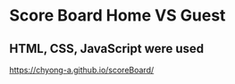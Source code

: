 # Score Board Home VS Guest

## HTML, CSS, JavaScript were used

https://chyong-a.github.io/scoreBoard/